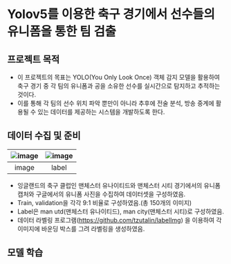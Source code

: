 # Yolov5를 이용한 축구 경기에서 선수들의 유니폼을 통한 팀 검출

## 프로젝트 목적
- 이 프로젝트의 목표는 YOLO(You Only Look Once) 객체 감지 모델을 활용하여 축구 경기 중 각 팀의 유니폼과 공을 소유한 선수를 실시간으로 탐지하고 추적하는 것이다. 
- 이를 통해 각 팀의 선수 위치 파악 뿐만이 아니라 추후에 전술 분석, 방송 중계에 활용될 수 있는 데이터를 제공하는 시스템을 개발하도록 한다.

## 데이터 수집 및 준비
  
|![image](https://github.com/NamOhSeung/Oh-Seung-Nam/assets/98510923/de3e19c3-871f-4e9f-902c-c86d8e93e08b)|![image](https://github.com/NamOhSeung/Oh-Seung-Nam/assets/98510923/f174a807-6606-4515-a998-f4f1c8cf1c71)|
|:---:|:---:|
|image|label|



- 잉글랜드의 축구 클럽인 맨체스터 유나이티드와 맨체스터 시티 경기에서의 유니폼 캡처와 구글에서의 유니폼 사진을 수집하여 데이터셋을 구성하였음.
- Train, validation을 각각 9:1 비율로 구성하였음.(총 150개의 이미지)
- Label은 man utd(맨체스터 유나이티드), man city(맨체스터 시티)로 구성하였음.
- 데이터 라벨링 프로그램(https://github.com/tzutalin/labelImg) 을 이용하여 각 이미지에 바운딩 박스를 그려 라벨링을 생성하였음.

## 모델 학습



